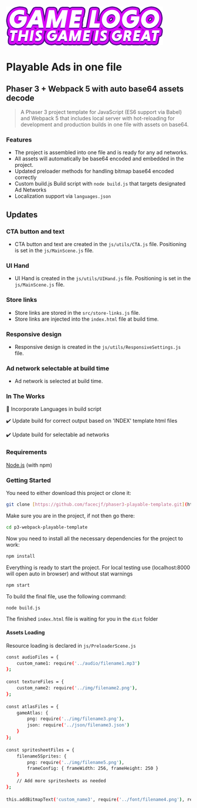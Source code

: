 ![playable-logo](/src/img/logo.png)
# Playable Ads in one file
## Phaser 3 + Webpack 5 with auto base64 assets decode
> A Phaser 3 project template for JavaScript (ES6 support via Babel) and Webpack 5 that includes local server with  hot-reloading for development and production builds in one file with assets on base64.

### Features
- The project is assembled into one file and is ready for any ad networks.
- All assets will automatically be base64 encoded and embedded in the project.
- Updated preloader methods for handling bitmap base64 encoded correctly
- Custom build.js Build script with `node build.js` that targets designated Ad Networks
- Localization support via `languages.json`

## Updates  

### CTA button and text
- CTA button and text are created in the `js/utils/CTA.js` file. Positioning is set in the `js/MainScene.js` file.

### UI Hand
- UI Hand is created in the `js/utils/UIHand.js` file. Positioning is set in the `js/MainScene.js` file.

### Store links
- Store links are stored in the `src/store-links.js` file.
- Store links are injected into the `index.html` file at build time.

### Responsive design
- Responsive design is created in the `js/utils/ResponsiveSettings.js` file.

### Ad network selectable at build time
- Ad network is selected at build time.

### In The Works
:pushpin: Incorporate Languages in build script

:heavy_check_mark: Update build for correct output based on 'INDEX' template html files

:heavy_check_mark: Update build for selectable ad networks

### Requirements
[Node.js](https://nodejs.org/) (with npm)

### Getting Started
You need to either download this project or clone it:
```bash
git clone [https://github.com/facecjf/phaser3-playable-template.git](https://github.com/facecjf/phaser3-playable-template)
```
Make sure you are in the project, if not then go there:
```bash
cd p3-webpack-playable-template
```
Now you need to install all the necessary dependencies for the project to work:
```bash
npm install
```

Everything is ready to start the project.
For local testing use (localhost:8000 will open auto in browser) and without stat warnings
```bash
npm start
```

To build the final file, use the following command:
```bash
node build.js
```

The finished `index.html` file is waiting for you in the `dist` folder

#### Assets Loading
Resource loading is declared in `js/PreloaderScene.js`
```bash
const audioFiles = {
    custom_name1: require('../audio/filename1.mp3')
};

const textureFiles = {
    custom_name2: require('../img/filename2.png'),
};

const atlasFiles = {
    gameAtlas: {
        png: require('../img/filename3.png'),
        json: require('../json/filename3.json')
    }
};

const spritesheetFiles = {
    filename5Sprites: {
        png: require('../img/filename5.png'),
        frameConfig: { frameWidth: 256, frameHeight: 250 }
    }
    // Add more spritesheets as needed
};

this.addBitmapText('custom_name3', require('../font/filename4.png'), require('../font/filename4.xml'));
```
